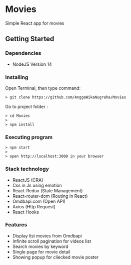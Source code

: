 # Movies

Simple React app for movies

## Getting Started

### Dependencies

- NodeJS Version 14

### Installing

Open Terminal, then type command:
```  
> git clone https://github.com/AnggaWikaNugraha/Movies
```

Go to project folder :
```
> cd Movies
> 
> npm install
```

### Executing program
```
> npm start
> 
> open http://localhost:3000 in your browser
```

### Stack technology
- ReactJS (CRA)
- Css in Js using emotion
- React-Redux (State Management)
- React-router-dom (Routing in React)
- Omdbapi.com (Open API)
- Axios (Http Request)
- React Hooks

### Features
- Display list movies from Omdbapi
- Infinite scroll pagination for videos list
- Search movies by keyword
- Single page for movie detail
- Showing popup for cliecked movie poster

